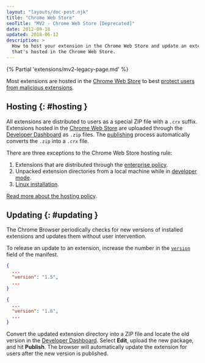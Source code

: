```yaml
---
layout: "layouts/doc-post.njk"
title: "Chrome Web Store"
seoTitle: "MV2 - Chrome Web Store [Deprecated]"
date: 2012-09-18
updated: 2018-06-12
description: >
  How to host your extension in the Chrome Web Store and update an extension
  that's hosted in the Chrome Web Store.
---
```


{% Partial 'extensions/mv2-legacy-page.md' %}

Most extensions are hosted in the [Chrome Web Store][1] to best [protect users from malicious
extensions][2].

## Hosting {: #hosting }

All extensions are distributed to users as a special ZIP file with a `.crx` suffix. Extensions
hosted in the [Chrome Web Store][3] are uploaded through the [Developer Dashboard][4] as `.zip`
files. The [publishing][5] process automatically converts the `.zip` into a `.crx` file.

There are three exceptions to the Chrome Web Store hosting rule:

1.  Extensions that are distributed through the [enterprise policy][6].
2.  Unpacked extension directories from a local machine while in [developer mode][7].
3.  [Linux installation][8].

[Read more about the hosting policy][9].

## Updating {: #updating }

The Chrome Browser periodically checks for new versions of installed extensions and updates them
without user intervention.

To release an update to an extension, increase the number in the [`version`][version] field of the
manifest.

```json
{
  ...
  "version": "1.5",
  ...
}
```

```json
{
  ...
  "version": "1.6",
  ...
}
```

Convert the updated extension directory into a ZIP file and locate the old version in the [Developer
Dashboard][10]. Select **Edit**, upload the new package, and hit **Publish**. The browser will
automatically update the extension for users after the new version is published.

[1]: https://chrome.google.com/webstore/category/extensions
[2]: http://blog.chromium.org/2015/05/continuing-to-protect-chrome-users-from.html
[3]: /docs/webstore
[4]: https://chrome.google.com/webstore/developer/dashboard
[5]: /docs/webstore/publish
[6]: https://support.google.com/chrome/a/answer/7666985
[7]: /docs/extensions/mv2/getstarted#unpacked
[8]: /docs/extensions/mv2/linux_hosting
[9]: /docs/extensions/mv2/hosting_changes
[10]: https://chrome.google.com/webstore/developer/dashboard

[version]: /docs/extensions/mv2/manifest/version/
